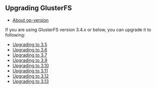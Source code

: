 Upgrading GlusterFS
-------------------
-   [About op-version](./op_version.md)

If you are using GlusterFS version 3.4.x or below, you can upgrade it to following: 

-   [Upgrading to 3.5](./upgrade_to_3.5.md)
-   [Upgrading to 3.6](./upgrade_to_3.6.md)
-   [Upgrading to 3.7](./upgrade_to_3.7.md)
-   [Upgrading to 3.9](./upgrade_to_3.9.md)
-   [Upgrading to 3.10](./upgrade_to_3.10.md)
-   [Upgrading to 3.11](./upgrade_to_3.11.md)
-   [Upgrading to 3.12](./upgrade_to_3.12.md)
-   [Upgrading to 3.13](./upgrade_to_3.13.md)
